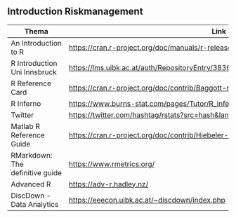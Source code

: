 
## Introduction Riskmanagement    


|Thema|Link|
|--------------------|----|
|An Introduction to R|<https://cran.r-project.org/doc/manuals/r-release/R-intro.pdf>|
|R Introduction Uni Innsbruck|<https://lms.uibk.ac.at/auth/RepositoryEntry/3836444682/CourseNode/91410648382892>|
|R Reference Card|<https://cran.r-project.org/doc/contrib/Baggott-refcard-v2.pdf>|
|R Inferno|<https://www.burns-stat.com/pages/Tutor/R_inferno.pdf>|
|Twitter|<https://twitter.com/hashtag/rstats?src=hash&lang=de>|
|Matlab R Reference Guide|<https://cran.r-project.org/doc/contrib/Hiebeler-matlabR.pdf>|
|RMarkdown: The definitive guide|<https://www.rmetrics.org/>|
|Advanced R|<https://adv-r.hadley.nz/>|
|DiscDown - Data Analytics|<https://eeecon.uibk.ac.at/~discdown/index.php>|
